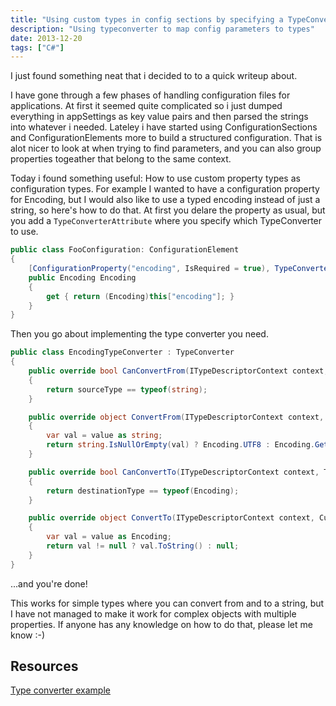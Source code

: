 ```yaml
---
title: "Using custom types in config sections by specifying a TypeConverter"
description: "Using typeconverter to map config parameters to types"
date: 2013-12-20
tags: ["C#"]
---
```


I just found something neat that i decided to to a quick writeup about.

I have gone through a few phases of handling configuration files for applications. At first it seemed quite complicated so i just dumped everything in appSettings as key value pairs and then parsed the strings into whatever i needed. Lateley i have started using ConfigurationSections and ConfigurationElements more to build a structured configuration. That is alot nicer to look at when trying to find parameters, and you can also group properties togeather that belong to the same context.

Today i found something useful: How to use custom property types as configuration types. For example I wanted to have a configuration property for Encoding, but I would also like to use a typed encoding instead of just a string, so here's how to do that. At first you delare the property as usual, but you add a `TypeConverterAttribute` where you specify which TypeConverter to use.

```cs
public class FooConfiguration: ConfigurationElement
{
    [ConfigurationProperty("encoding", IsRequired = true), TypeConverter(typeof(EncodingTypeConverter))]
    public Encoding Encoding
    {
        get { return (Encoding)this["encoding"]; }
    }    
}
```

Then you go about implementing the type converter you need.
```cs
public class EncodingTypeConverter : TypeConverter
{
    public override bool CanConvertFrom(ITypeDescriptorContext context, Type sourceType)
    {
        return sourceType == typeof(string);
    }

    public override object ConvertFrom(ITypeDescriptorContext context, CultureInfo culture, object value)
    {
        var val = value as string;
        return string.IsNullOrEmpty(val) ? Encoding.UTF8 : Encoding.GetEncoding(val);
    }

    public override bool CanConvertTo(ITypeDescriptorContext context, Type destinationType)
    {
        return destinationType == typeof(Encoding);
    }

    public override object ConvertTo(ITypeDescriptorContext context, CultureInfo culture, object value, Type destinationType)
    {
        var val = value as Encoding;
        return val != null ? val.ToString() : null;
    }
}
```

...and you're done!

This works for simple types where you can convert from and to a string, but I have not managed to make it work for complex objects with multiple properties. If anyone has any knowledge on how to do that, please let me know :-)

## Resources
[Type converter example](http://msdn.microsoft.com/en-us/library/87926x56.aspx)